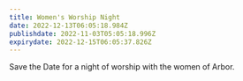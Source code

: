 ```yaml
---
title: Women's Worship Night
date: 2022-12-13T06:05:18.984Z
publishdate: 2022-11-03T05:05:18.996Z
expirydate: 2022-12-15T06:05:37.826Z
---
```

Save the Date for a night of worship with the women of Arbor.
